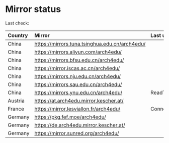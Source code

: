 <script src="./time.js"></script>
# Mirror status
Last check: <script type="text/javascript">localize(1694485298.5401065);</script>

|Country|Mirror|Last update|
|:------|:-----|:----------|
|China|https://mirrors.tuna.tsinghua.edu.cn/arch4edu/|<script type="text/javascript">localize(1694457683);</script>|
|China|https://mirrors.aliyun.com/arch4edu/|<script type="text/javascript">localize(1694457273);</script>|
|China|https://mirrors.bfsu.edu.cn/arch4edu/|<script type="text/javascript">localize(1694457683);</script>|
|China|https://mirror.iscas.ac.cn/arch4edu/|<script type="text/javascript">localize(1694457683);</script>|
|China|https://mirrors.nju.edu.cn/arch4edu/|<script type="text/javascript">localize(1694457683);</script>|
|China|https://mirrors.sau.edu.cn/arch4edu/|<script type="text/javascript">localize(1694457683);</script>|
|China|https://mirrors.ynu.edu.cn/arch4edu/|ReadTimeout|
|Austria|https://at.arch4edu.mirror.kescher.at/|<script type="text/javascript">localize(1694457683);</script>|
|France|https://mirror.lesviallon.fr/arch4edu/|ConnectTimeout|
|Germany|https://pkg.fef.moe/arch4edu/|<script type="text/javascript">localize(1694457683);</script>|
|Germany|https://de.arch4edu.mirror.kescher.at/|<script type="text/javascript">localize(1694457683);</script>|
|Germany|https://mirror.sunred.org/arch4edu/|<script type="text/javascript">localize(1694457683);</script>|

<script src="./tablefilter/tablefilter.js"></script>
<script src="./table.js"></script>